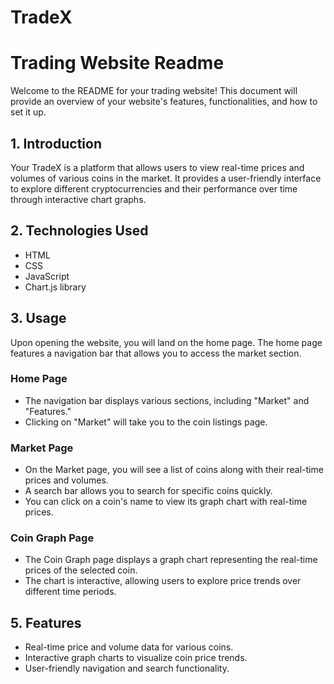 # TradeX

# Trading Website Readme

Welcome to the README for your trading website! This document will provide an overview of your website's features, functionalities, and how to set it up.



## 1. Introduction

Your TradeX is a platform that allows users to view real-time prices and volumes of various coins in the market. It provides a user-friendly interface to explore different cryptocurrencies and their performance over time through interactive chart graphs.

## 2. Technologies Used

- HTML
- CSS
- JavaScript
- Chart.js library



## 3. Usage

Upon opening the website, you will land on the home page. The home page features a navigation bar that allows you to access the market section.

### Home Page

- The navigation bar displays various sections, including "Market" and "Features."
- Clicking on "Market" will take you to the coin listings page.

### Market Page

- On the Market page, you will see a list of coins along with their real-time prices and volumes.
- A search bar allows you to search for specific coins quickly.
- You can click on a coin's name to view its graph chart with real-time prices.

### Coin Graph Page

- The Coin Graph page displays a graph chart representing the real-time prices of the selected coin.
- The chart is interactive, allowing users to explore price trends over different time periods.

## 5. Features

- Real-time price and volume data for various coins.
- Interactive graph charts to visualize coin price trends.
- User-friendly navigation and search functionality.

